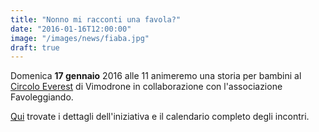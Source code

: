 ```yaml
---
title: "Nonno mi racconti una favola?"
date: "2016-01-16T12:00:00"
image: "/images/news/fiaba.jpg"
draft: true
---
```


Domenica **17 gennaio** 2016 alle 11 animeremo una storia per bambini al [Circolo Everest][1] di Vimodrone in collaborazione
con l'associazione Favoleggiando.


[Qui][2] trovate i dettagli dell'iniziativa e il calendario completo degli incontri.

[1]: http://circoloeverest.com/
[2]: http://circoloeverest.com/ti-racconto-una-favola-a-vimodrone/
